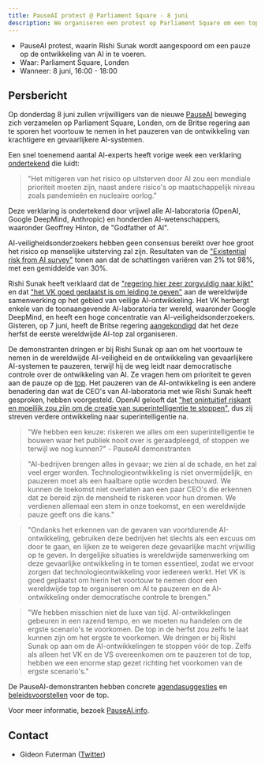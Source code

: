 ```yaml
---
title: PauseAI protest @ Parliament Square - 8 juni
description: We organiseren een protest op Parliament Square om een top te eisen om de ontwikkeling van AI te pauzeren.
---
```


- PauseAI protest, waarin Rishi Sunak wordt aangespoord om een pauze op de ontwikkeling van AI in te voeren.
- Waar: Parliament Square, Londen
- Wanneer: 8 juni, 16:00 - 18:00

## Persbericht

Op donderdag 8 juni zullen vrijwilligers van de nieuwe [PauseAI](http://pauseai.info) beweging zich verzamelen op Parliament Square, Londen, om de Britse regering aan te sporen het voortouw te nemen in het pauzeren van de ontwikkeling van krachtigere en gevaarlijkere AI-systemen.

Een snel toenemend aantal AI-experts heeft vorige week een verklaring [ondertekend](https://www.safe.ai/statement-on-ai-risk) die luidt:

> "Het mitigeren van het risico op uitsterven door AI zou een mondiale prioriteit moeten zijn, naast andere risico's op maatschappelijk niveau zoals pandemieën en nucleaire oorlog."

Deze verklaring is ondertekend door vrijwel alle AI-laboratoria (OpenAI, Google DeepMind, Anthropic) en honderden AI-wetenschappers, waaronder Geoffrey Hinton, de "Godfather of AI".

AI-veiligheidsonderzoekers hebben geen consensus bereikt over hoe groot het risico op menselijke uitsterving zal zijn.
Resultaten van de ["Existential risk from AI survey"](https://forum.effectivealtruism.org/posts/8CM9vZ2nnQsWJNsHx/existential-risk-from-ai-survey-results) tonen aan dat de schattingen variëren van 2% tot 98%, met een gemiddelde van 30%.

Rishi Sunak heeft verklaard dat de ["regering hier zeer zorgvuldig naar kijkt"](https://twitter.com/RishiSunak/status/1663838958558539776) en dat ["het VK goed geplaatst is om leiding te geven"](https://twitter.com/RishiSunak/status/1662369922234679297) aan de wereldwijde samenwerking op het gebied van veilige AI-ontwikkeling.
Het VK herbergt enkele van de toonaangevende AI-laboratoria ter wereld, waaronder Google DeepMind, en heeft een hoge concentratie van AI-veiligheidsonderzoekers.
Gisteren, op 7 juni, heeft de Britse regering [aangekondigd](https://www.gov.uk/government/news/uk-to-host-first-global-summit-on-artificial-intelligence) dat het deze herfst de eerste wereldwijde AI-top zal organiseren.

De demonstranten dringen er bij Rishi Sunak op aan om het voortouw te nemen in de wereldwijde AI-veiligheid en de ontwikkeling van gevaarlijkere AI-systemen te pauzeren, terwijl hij de weg leidt naar democratische controle over de ontwikkeling van AI.
Ze vragen hem om prioriteit te geven aan de pauze op de [top](https://pauseai.info/summit).
Het pauzeren van de AI-ontwikkeling is een andere benadering dan wat de CEO's van AI-laboratoria met wie Rishi Sunak heeft gesproken, hebben voorgesteld.
OpenAI gelooft dat ["het onintuitief riskant en moeilijk zou zijn om de creatie van superintelligentie te stoppen"](https://openai.com/blog/governance-of-superintelligence), dus zij streven verdere ontwikkeling naar superintelligentie na.

> "We hebben een keuze: riskeren we alles om een superintelligentie te bouwen waar het publiek nooit over is geraadpleegd, of stoppen we terwijl we nog kunnen?" - PauseAI demonstranten

> "AI-bedrijven brengen alles in gevaar; we zien al de schade, en het zal veel erger worden. Technologieontwikkeling is niet onvermijdelijk, en pauzeren moet als een haalbare optie worden beschouwd. We kunnen de toekomst niet overlaten aan een paar CEO's die erkennen dat ze bereid zijn de mensheid te riskeren voor hun dromen. We verdienen allemaal een stem in onze toekomst, en een wereldwijde pauze geeft ons die kans."

> "Ondanks het erkennen van de gevaren van voortdurende AI-ontwikkeling, gebruiken deze bedrijven het slechts als een excuus om door te gaan, en lijken ze te weigeren deze gevaarlijke macht vrijwillig op te geven. In dergelijke situaties is wereldwijde samenwerking om deze gevaarlijke ontwikkeling in te tomen essentieel, zodat we ervoor zorgen dat technologieontwikkeling voor iedereen werkt. Het VK is goed geplaatst om hierin het voortouw te nemen door een wereldwijde top te organiseren om AI te pauzeren en de AI-ontwikkeling onder democratische controle te brengen."

> "We hebben misschien niet de luxe van tijd. AI-ontwikkelingen gebeuren in een razend tempo, en we moeten nu handelen om de ergste scenario's te voorkomen. De top in de herfst zou zelfs te laat kunnen zijn om het ergste te voorkomen. We dringen er bij Rishi Sunak op aan om de AI-ontwikkelingen te stoppen vóór de top. Zelfs als alleen het VK en de VS overeenkomen om te pauzeren tot de top, hebben we een enorme stap gezet richting het voorkomen van de ergste scenario's."

De PauseAI-demonstranten hebben concrete [agendasuggesties](/summit) en [beleidsvoorstellen](/proposal) voor de top.

Voor meer informatie, bezoek [PauseAI.info](http://pauseai.info).

## Contact

- Gideon Futerman ([Twitter](https://twitter.com/GFuterman))
